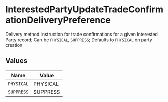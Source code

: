 # InterestedPartyUpdateTradeConfirmationDeliveryPreference

Delivery method instruction for trade confirmations for a given Interested Party record; Can be `PHYSICAL`, `SUPPRESS`; Defaults to `PHYSICAL` on party creation


## Values

| Name       | Value      |
| ---------- | ---------- |
| `PHYSICAL` | PHYSICAL   |
| `SUPPRESS` | SUPPRESS   |